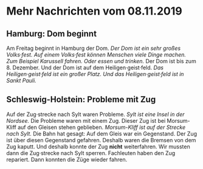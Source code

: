 # Mehr Nachrichten vom 08.11.2019


## Hamburg:  Dom beginnt
Am Freitag beginnt in Hamburg der Dom.  *Der Dom ist ein sehr großes Volks·fest.*   *Auf einem Volks·fest können Menschen viele Dinge machen.*   *Zum Beispiel Karussell fahren.*   *Oder essen und trinken.*  Der Dom ist bis zum 8. Dezember. Und der Dom ist auf dem Heiligen·geist·feld.  *Das Heiligen·geist·feld ist ein großer Platz.*   *Und das Heiligen·geist·feld ist in Sankt Pauli.*  

## Schleswig-Holstein: Probleme mit Zug 
Auf der Zug·strecke nach Sylt waren Probleme.  *Sylt ist eine Insel in der Nordsee.*  Die Probleme waren mit einem Zug. Dieser Zug ist bei Morsum-Kliff auf den Gleisen stehen geblieben.  *Morsum-Kliff ist auf der Strecke nach Sylt.*  Die Bahn hat gesagt: Auf dem Gleis war ein Gegenstand. Der Zug ist über diesen Gegenstand gefahren. Deshalb waren die Bremsen von dem Zug kaputt. Und deshalb konnte der Zug **nicht** weiterfahren. Wir mussten dann die Zug·strecke nach Sylt sperren. Fachleuten haben den Zug repariert. Dann konnten die Züge wieder fahren. 
